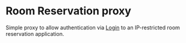 # Room Reservation proxy

Simple proxy to allow authentication via [Login](/NYULibraries/login) to an IP-restricted room reservation application.
